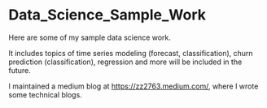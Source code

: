 # Data_Science_Sample_Work
Here are some of my sample data science work.

It includes topics of time series modeling (forecast, classification), churn prediction (classification), regression and more will be included in the future.

I maintained a medium blog at https://zz2763.medium.com/, where I wrote some technical blogs.
